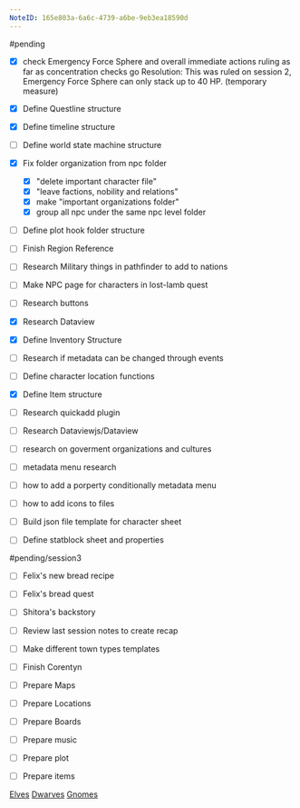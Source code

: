 ```yaml
---
NoteID: 165e803a-6a6c-4739-a6be-9eb3ea18590d
---
```

#pending 
- [x]  check Emergency Force Sphere and overall immediate actions ruling as far as concentration checks go 
      Resolution: This was ruled on session 2, Emergency Force Sphere can only stack up to 40 HP. (temporary measure)
- [x]  Define Questline structure
- [x]  Define timeline structure
- [ ]  Define world state machine structure
- [x]  Fix folder organization from npc folder 
	- [x]  "delete important character file"
	- [x]  "leave factions, nobility and relations"
	- [x]  make "important organizations folder" 
	- [x]  group all npc under the same npc level folder 
- [ ]  Define plot hook folder structure
- [ ]  Finish Region Reference
- [ ]  Research Military things in pathfinder to add to nations
- [ ]  Make NPC page for characters in lost-lamb quest
- [ ]  Research buttons 
- [x]  Research Dataview 
- [x]  Define Inventory Structure
- [ ]  Research if metadata can be changed through events
- [ ]  Define character location functions
- [x]  Define Item structure
- [ ]  Research quickadd plugin
- [ ] Research Dataviewjs/Dataview
- [ ] research on goverment organizations and cultures
- [ ]  metadata menu research
- [ ]  how to add a porperty conditionally metadata menu
- [ ]  how to add icons to files 
- [ ] Build json file template for character sheet
- [ ] Define statblock sheet and properties



#pending/session3
- [ ]  Felix's new bread recipe
- [ ]  Felix's bread quest
- [ ]  Shitora's backstory
- [ ]  Review last session notes to create recap 
- [ ]  Make different town types templates 
- [ ]  Finish Corentyn
- [ ]  Prepare Maps
- [ ]  Prepare Locations
- [ ]  Prepare Boards
- [ ]  Prepare music
- [ ]  Prepare plot 
- [ ]  Prepare items





[Elves](obsidian://adv-uri?vault=Game%20Systems&filepath=Pathfinder%201e%2FCore%20Rule%20Book%2FChapter%201%20-%20Getting%20Started%2F6%20Races%2FElves.md)
[Dwarves](obsidian://adv-uri?vault=Game%20Systems&filepath=Pathfinder%201e%2FCore%20Rule%20Book%2FChapter%201%20-%20Getting%20Started%2F6%20Races%2FDwarves.md)
[Gnomes](obsidian://adv-uri?vault=Game%20Systems&filepath=Pathfinder%201e%2FCore%20Rule%20Book%2FChapter%201%20-%20Getting%20Started%2F6%20Races%2FGnomes.md)

